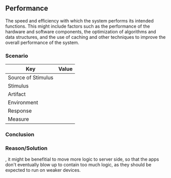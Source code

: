 ## Performance

The speed and efficiency with which the system performs its intended functions. This might include factors such as the performance of the hardware and software components, the optimization of algorithms and data structures, and the use of caching and other techniques to improve the overall performance of the system.

### Scenario

| Key                | Value |
|--------------------|-------|
| Source of Stimulus |       |
| Stimulus           |       |
| Artifact           |       |
| Environment        |       |
| Response           |       |
| Measure            |       |

### Conclusion


### Reason/Solution
, it might be benefitial to move more logic to server side, so that the apps don't eventually blow up to contain too much logic, as they should be expected to run on weaker devices.